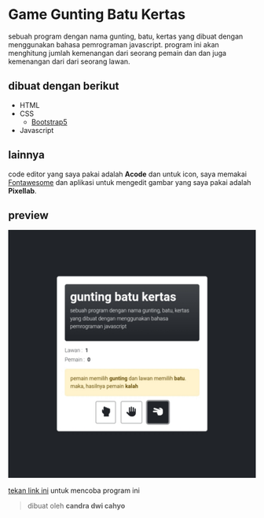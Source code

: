 # Game Gunting Batu Kertas

sebuah program dengan nama gunting, batu, kertas yang dibuat dengan menggunakan bahasa pemrograman javascript. program ini akan menghitung jumlah kemenangan dari seorang pemain dan dan juga kemenangan dari dari seorang lawan.

## dibuat dengan berikut

* HTML
* CSS 
  * [Bootstrap5](https://getbootstrap.com)
* Javascript

## lainnya

code editor yang saya pakai adalah **Acode** dan untuk icon, saya memakai [Fontawesome](https://fontawesome.com) dan aplikasi untuk mengedit gambar yang saya pakai adalah **Pixellab**.

## preview

![image](https://github.com/candradwicahyo/gunting-batu-kertas/blob/master/image.jpg)

[tekan link ini](https://candradwicahyo.github.io/gunting-batu-kertas) untuk mencoba program ini

> dibuat oleh **candra dwi cahyo**